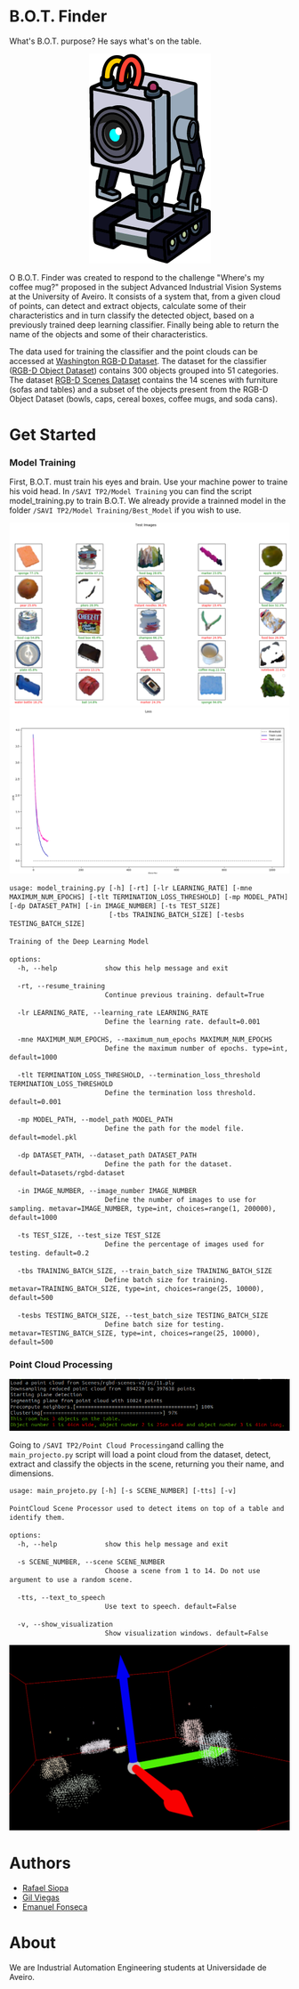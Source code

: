 
# B.O.T. Finder
What's B.O.T. purpose? He says what's on the table.
<p align="center">
  <img src="https://github.com/RSiopa/SAVITP2/blob/main/docs/butterbot.png?raw=true">
</p>

O B.O.T. Finder was created to respond to the challenge "Where's my coffee mug?" proposed in the subject Advanced Industrial Vision Systems at the University of Aveiro.
It consists of a system that, from a given cloud of points, can detect and extract objects, calculate some of their characteristics and in turn classify the detected object, based on a previously trained deep learning classifier. Finally being able to return the name of the objects and some of their characteristics.

The data used for training the classifier and the point clouds can be accessed at [Washington RGB-D Dataset](http://rgbd-dataset.cs.washington.edu/dataset/).
The dataset for the classifier ([RGB-D Object Dataset](http://rgbd-dataset.cs.washington.edu/dataset/)) contains 300 objects grouped into 51 categories.
The dataset [RGB-D Scenes Dataset](http://rgbd-dataset.cs.washington.edu/dataset/rgbd-scenes-v2/) contains the 14 scenes with furniture (sofas and tables) and a subset of the objects present from the RGB-D Object Dataset (bowls, caps, cereal boxes, coffee mugs, and soda cans).

# Get Started

### Model Training
First, B.O.T. must train his eyes and brain. Use your machine power to traine his void head.
In ```/SAVI TP2/Model Training```  you can find the script model_training.py to train B.O.T.
We already provide a trainned model in the folder ```/SAVI TP2/Model Training/Best_Model``` if you wish to use.

![Image](docs/training.png)
![Image](docs/traininggraph.png)

```
usage: model_training.py [-h] [-rt] [-lr LEARNING_RATE] [-mne MAXIMUM_NUM_EPOCHS] [-tlt TERMINATION_LOSS_THRESHOLD] [-mp MODEL_PATH] [-dp DATASET_PATH] [-in IMAGE_NUMBER] [-ts TEST_SIZE]
                         [-tbs TRAINING_BATCH_SIZE] [-tesbs TESTING_BATCH_SIZE]

Training of the Deep Learning Model

options:
  -h, --help            show this help message and exit

  -rt, --resume_training
                        Continue previous training. default=True

  -lr LEARNING_RATE, --learning_rate LEARNING_RATE
                        Define the learning rate. default=0.001

  -mne MAXIMUM_NUM_EPOCHS, --maximum_num_epochs MAXIMUM_NUM_EPOCHS
                        Define the maximum number of epochs. type=int, default=1000

  -tlt TERMINATION_LOSS_THRESHOLD, --termination_loss_threshold TERMINATION_LOSS_THRESHOLD
                        Define the termination loss threshold. default=0.001

  -mp MODEL_PATH, --model_path MODEL_PATH
                        Define the path for the model file. default=model.pkl

  -dp DATASET_PATH, --dataset_path DATASET_PATH
                        Define the path for the dataset. default=Datasets/rgbd-dataset

  -in IMAGE_NUMBER, --image_number IMAGE_NUMBER
                        Define the number of images to use for sampling. metavar=IMAGE_NUMBER, type=int, choices=range(1, 200000), default=1000

  -ts TEST_SIZE, --test_size TEST_SIZE
                        Define the percentage of images used for testing. default=0.2

  -tbs TRAINING_BATCH_SIZE, --train_batch_size TRAINING_BATCH_SIZE
                        Define batch size for training. metavar=TRAINING_BATCH_SIZE, type=int, choices=range(25, 10000), default=500

  -tesbs TESTING_BATCH_SIZE, --test_batch_size TESTING_BATCH_SIZE
                        Define batch size for testing. metavar=TESTING_BATCH_SIZE, type=int, choices=range(25, 10000), default=500
```

### Point Cloud Processing

![Image](docs/pointCloudTerminal.png)

Going to ```/SAVI TP2/Point Cloud Processing```and calling the ```main_projecto.py``` script will load a point cloud from the dataset, detect, extract and classify the objects in the scene, returning you their name, and dimensions.

```
usage: main_projeto.py [-h] [-s SCENE_NUMBER] [-tts] [-v]

PointCloud Scene Processor used to detect items on top of a table and identify them.

options:
  -h, --help            show this help message and exit

  -s SCENE_NUMBER, --scene SCENE_NUMBER
                        Choose a scene from 1 to 14. Do not use argument to use a random scene.

  -tts, --text_to_speech
                        Use text to speech. default=False

  -v, --show_visualization
                        Show visualization windows. default=False
```

![Image](docs/preview1.png)

# Authors
- [Rafael Siopa](https://github.com/RSiopa)
- [Gil Viegas](https://github.com/gilviegas)
- [Emanuel Fonseca](https://github.com/emanuelfonseca99)

# About
We are Industrial Automation Engineering students at Universidade de Aveiro.

